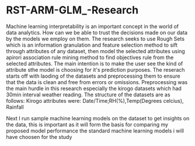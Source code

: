 # RST-ARM-GLM_-Research

Machine learning interpretability is an important concept in the world of data analytics. How can we be able to trust the decisions made on our data by the models we employ on them.
The research seeks to use Rough Sets which is an information granulation and feature selection method to sift through attributes of any dataset, then model the selected attributes using apirori association rule mining method to find objectives rule from the selected attributes.
The main intention is to make the user see the kind of attribute sthe model is choosing for it's prediction purposes.
The reserach starts off with laoding of the datasets and preprocessing them to ensure that the data is clean and free from errors or omissions.
Preprocessing was the main hurdle in this research especially the kirogo datasets which had 30min interval weather reading.
The structure of the datasets are as follows:
Kirogo attributes were: Date/Time;RH(%),Temp(Degrees celcius), Rainfall

Next I run sample machine learning models on the dataset to get insights on the data, this is important as it will form the basis for comparing my proposed model performance the standard machine learning models i will have choosen for the study